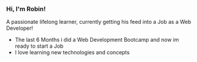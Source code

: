 ### Hi, I'm Robin!
A passionate lifelong learner, currently getting his feed into a Job as a Web Developer! 

- The last 6 Months i did a Web Development Bootcamp and now im ready to start a Job
- I love learning new technologies and concepts
